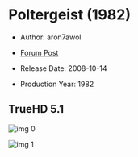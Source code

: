 # Poltergeist (1982)

* Author: aron7awol

* [Forum Post](https://www.avsforum.com/threads/bass-eq-for-filtered-movies.2995212/post-57824292)

* Release Date: 2008-10-14
* Production Year: 1982

## TrueHD 5.1

![img 0](https://i.imgur.com/oiSc6Fr.jpg)

![img 1](https://i.imgur.com/uQaWb4U.png)

